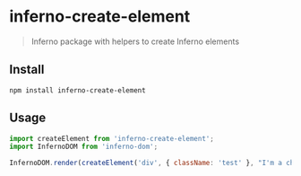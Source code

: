 # inferno-create-element
> Inferno package with helpers to create Inferno elements

## Install

```
npm install inferno-create-element
```

## Usage

```js
import createElement from 'inferno-create-element';
import InfernoDOM from 'inferno-dom';

InfernoDOM.render(createElement('div', { className: 'test' }, "I'm a child!"), document.body);
```



